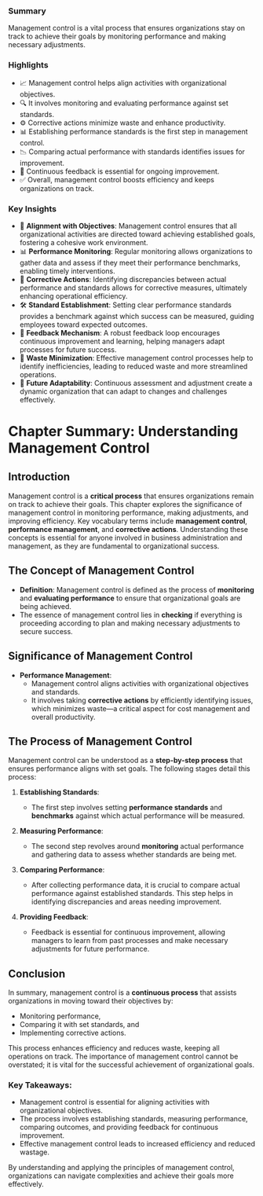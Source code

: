 ### Summary
Management control is a vital process that ensures organizations stay on track to achieve their goals by monitoring performance and making necessary adjustments.

### Highlights
- 📈 Management control helps align activities with organizational objectives. 
- 🔍 It involves monitoring and evaluating performance against set standards.
- ⚙️ Corrective actions minimize waste and enhance productivity.
- 📊 Establishing performance standards is the first step in management control.
- 📉 Comparing actual performance with standards identifies issues for improvement.
- 🔄 Continuous feedback is essential for ongoing improvement.
- ✅ Overall, management control boosts efficiency and keeps organizations on track.

### Key Insights
- 📌 **Alignment with Objectives**: Management control ensures that all organizational activities are directed toward achieving established goals, fostering a cohesive work environment. 
- 📊 **Performance Monitoring**: Regular monitoring allows organizations to gather data and assess if they meet their performance benchmarks, enabling timely interventions.
- 🔧 **Corrective Actions**: Identifying discrepancies between actual performance and standards allows for corrective measures, ultimately enhancing operational efficiency.
- 🛠️ **Standard Establishment**: Setting clear performance standards provides a benchmark against which success can be measured, guiding employees toward expected outcomes.
- 🔄 **Feedback Mechanism**: A robust feedback loop encourages continuous improvement and learning, helping managers adapt processes for future success.
- 🌱 **Waste Minimization**: Effective management control processes help to identify inefficiencies, leading to reduced waste and more streamlined operations.
- 🌟 **Future Adaptability**: Continuous assessment and adjustment create a dynamic organization that can adapt to changes and challenges effectively.

# Chapter Summary: Understanding Management Control

## Introduction
Management control is a **critical process** that ensures organizations remain on track to achieve their goals. This chapter explores the significance of management control in monitoring performance, making adjustments, and improving efficiency. Key vocabulary terms include **management control**, **performance management**, and **corrective actions**. Understanding these concepts is essential for anyone involved in business administration and management, as they are fundamental to organizational success.

## The Concept of Management Control
- **Definition**: Management control is defined as the process of **monitoring** and **evaluating performance** to ensure that organizational goals are being achieved.
- The essence of management control lies in **checking** if everything is proceeding according to plan and making necessary adjustments to secure success.

## Significance of Management Control
- **Performance Management**: 
  - Management control aligns activities with organizational objectives and standards.
  - It involves taking **corrective actions** by efficiently identifying issues, which minimizes waste—a critical aspect for cost management and overall productivity.

## The Process of Management Control
Management control can be understood as a **step-by-step process** that ensures performance aligns with set goals. The following stages detail this process:

1. **Establishing Standards**: 
   - The first step involves setting **performance standards** and **benchmarks** against which actual performance will be measured.
   
2. **Measuring Performance**: 
   - The second step revolves around **monitoring** actual performance and gathering data to assess whether standards are being met.

3. **Comparing Performance**: 
   - After collecting performance data, it is crucial to compare actual performance against established standards. This step helps in identifying discrepancies and areas needing improvement.

4. **Providing Feedback**:
   - Feedback is essential for continuous improvement, allowing managers to learn from past processes and make necessary adjustments for future performance.

## Conclusion
In summary, management control is a **continuous process** that assists organizations in moving toward their objectives by:
- Monitoring performance,
- Comparing it with set standards, and
- Implementing corrective actions.

This process enhances efficiency and reduces waste, keeping all operations on track. The importance of management control cannot be overstated; it is vital for the successful achievement of organizational goals.

### Key Takeaways:
- Management control is essential for aligning activities with organizational objectives.
- The process involves establishing standards, measuring performance, comparing outcomes, and providing feedback for continuous improvement.
- Effective management control leads to increased efficiency and reduced wastage.

By understanding and applying the principles of management control, organizations can navigate complexities and achieve their goals more effectively.